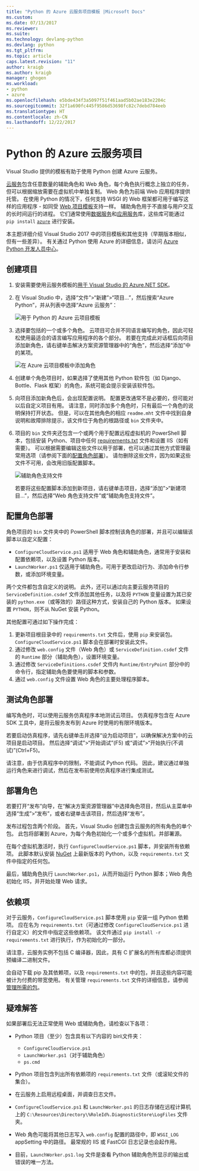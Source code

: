 ```yaml
---
title: "Python 的 Azure 云服务项目模板 |Microsoft Docs"
ms.custom: 
ms.date: 07/13/2017
ms.reviewer: 
ms.suite: 
ms.technology: devlang-python
ms.devlang: python
ms.tgt_pltfrm: 
ms.topic: article
caps.latest.revision: "11"
author: kraigb
ms.author: kraigb
manager: ghogen
ms.workload:
- python
- azure
ms.openlocfilehash: e5bde434f3a5097f51f461aad5b02ae183e2204c
ms.sourcegitcommit: 32f1a690fc445f9586d53698fc82c7debd784eeb
ms.translationtype: HT
ms.contentlocale: zh-CN
ms.lasthandoff: 12/22/2017
---
```

# <a name="azure-cloud-service-projects-for-python"></a>Python 的 Azure 云服务项目

Visual Studio 提供的模板有助于使用 Python 创建 Azure 云服务。

[云服务](http://go.microsoft.com/fwlink/?LinkId=306052)包含任意数量的辅助角色和 Web 角色，每个角色执行概念上独立的任务，但可以根据缩放需要在虚拟机中单独复制。 Web 角色为前端 Web 应用程序提供托管。 在使用 Python 的情况下，任何支持 WSGI 的 Web 框架都可用于编写这样的应用程序 - 如同受 [Web 项目模板](template-web.md)支持一样。 辅助角色用于不直接与用户交互的长时间运行的进程。 它们通常使用[数据服务](http://go.microsoft.com/fwlink/?LinkId=401571)和[应用服务](http://go.microsoft.com/fwlink/?LinkId=401572)库，这些库可能通过 `pip install`&nbsp;[`azure`](http://pypi.org/project/azure) 进行安装。

本主题详细介绍 Visual Studio 2017 中的项目模板和其他支持（早期版本相似，但有一些差异）。 有关通过 Python 使用 Azure 的详细信息，请访问 [Azure Python 开发人员中心](http://go.microsoft.com/fwlink/?linkid=254360)。

## <a name="create-a-project"></a>创建项目

1. 安装需要使用云服务模板的[用于 Visual Studio 的 Azure.NET SDK](https://www.visualstudio.com/vs/azure-tools/)。
1. 在 Visual Studio 中，选择“文件”>“新建”>“项目...”，然后搜索“Azure Python”，并从列表中选择“Azure 云服务”：

    ![用于 Python 的 Azure 云项目模板](media/template-azure-cloud-project.png)

1. 选择要包括的一个或多个角色。 云项目可合并不同语言编写的角色，因此可轻松使用最适合的语言编写应用程序的各个部分。 若要在完成此对话框后向项目添加新角色，请右键单击解决方案资源管理器中的“角色”，然后选择“添加”中的某项。

    ![在 Azure 云项目模板中添加角色](media/template-azure-cloud-service-project-wizard.png)

1. 创建单个角色项目时，如果选择了使用其他 Python 软件包（如 Django、Bottle、Flask 框架）的角色，系统可能会提示安装该软件包。

1. 向项目添加新角色后，会出现配置说明。 配置更改通常不是必要的，但可能对以后自定义项目有用。 请注意，同时添加多个角色时，只有最后一个角色的说明保持打开状态。 但是，可以在其他角色的相应 `readme.mht` 文件中找到自身说明和故障排除提示，该文件位于角色的根路径或 `bin` 文件夹中。

1. 项目的 `bin` 文件夹还包含一个或两个用于配置远程虚拟机的 PowerShell 脚本，包括安装 Python、项目中任何 [requirements.txt](#dependencies) 文件和设置 IIS（如有需要）。 可以根据需要编辑这些文件以用于部署，也可以通过其他方式管理最常用选项（请参阅下面的[配置角色部署](#configuring-role-deployment)）。 请勿删除这些文件，因为如果这些文件不可用，会改用旧版配置脚本。

    ![辅助角色支持文件](media/template-azure-cloud-service-worker-role-support-files.png)

    若要将这些配置脚本添加到新项目，请右键单击项目，选择“添加”>“新建项目...”，然后选择“Web 角色支持文件”或“辅助角色支持文件”。

## <a name="configuring-role-deployment"></a>配置角色部署

角色项目的 `bin` 文件夹中的 PowerShell 脚本控制该角色的部署，并且可以编辑该脚本以自定义配置：

- `ConfigureCloudService.ps1` 适用于 Web 角色和辅助角色，通常用于安装和配置依赖项，以及设置 Python 版本。
- `LaunchWorker.ps1` 仅适用于辅助角色，可用于更改启动行为、添加命令行参数，或添加环境变量。

两个文件都包含自定义的说明。 此外，还可以通过向主要云服务项目的 `ServiceDefinition.csdef` 文件添加其他任务，以及将 `PYTHON` 变量设置为其已安装的 `python.exe`（或等效的）路径这种方式，安装自己的 Python 版本。 如果设置 `PYTHON`，则不从 NuGet 安装 Python。

其他配置可通过如下操作完成：

1. 更新项目根目录中的 `requirements.txt` 文件后，使用 `pip` 来安装包。 `ConfigureCloudService.ps1` 脚本会在部署时安装此文件。
1. 通过修改 `web.config` 文件（Web 角色）或 `ServiceDefinition.csdef` 文件的 `Runtime` 部分（辅助角色），设置环境变量。
1. 通过修改 `ServiceDefinitions.csdef` 文件内 `Runtime/EntryPoint` 部分中的命令行，指定辅助角色要使用的脚本和参数。
1. 通过 `web.config` 文件设置 Web 角色的主要处理程序脚本。

## <a name="testing-role-deployment"></a>测试角色部署

编写角色时，可以使用云服务仿真程序本地测试云项目。 仿真程序包含在 Azure SDK 工具中，是将云服务发布到 Azure 时使用的有限环境版本。

若要启动仿真程序，请先右键单击并选择“设为启动项目”，以确保解决方案中的云项目是启动项目。 然后选择“调试”>“开始调试”(F5) 或“调试”>“开始执行(不调试)”(Ctrl+F5)。

请注意，由于仿真程序中的限制，不能调试 Python 代码。 因此，建议通过单独运行角色来进行调试，然后在发布前使用仿真程序进行集成测试。

## <a name="deploying-a-role"></a>部署角色

若要打开“发布”向导，在“解决方案资源管理器”中选择角色项目，然后从主菜单中选择“生成”>“发布”，或者右键单击该项目，然后选择“发布”。

发布过程包含两个阶段。 首先，Visual Studio 创建包含云服务的所有角色的单个包。 此包将部署到 Azure，为每个角色初始化一个或多个虚拟机，并部署源。

在每个虚拟机激活时，执行 `ConfigureCloudService.ps1` 脚本，并安装所有依赖项。 此脚本默认安装 [NuGet](https://www.nuget.org/packages?q=Tags%3A%22python%22+Authors%3A%22Python+Software+Foundation%22) 上最新版本的 Python，以及 `requirements.txt` 文件中指定的任何包。 

最后，辅助角色执行 `LaunchWorker.ps1`，从而开始运行 Python 脚本；Web 角色初始化 IIS，并开始处理 Web 请求。

## <a name="dependencies"></a>依赖项

对于云服务，`ConfigureCloudService.ps1` 脚本使用 `pip` 安装一组 Python 依赖项。 应在名为 `requirements.txt`（可通过修改 `ConfigureCloudService.ps1` 进行自定义）的文件中指定这些依赖项。 该文件通过 `pip install -r requirements.txt` 进行执行，作为初始化的一部分。

请注意，云服务实例不包括 C 编译器，因此，具有 C 扩展名的所有库都必须提供预编译二进制文件。

会自动下载 pip 及其依赖项，以及 `requirements.txt` 中的包，并且这些内容可能被计为付费的带宽使用。 有关管理 `requirements.txt` 文件的详细信息，请参阅[管理所需的包](python-environments.md#managing-required-packages)。

## <a name="troubleshooting"></a>疑难解答

如果部署后无法正常使用 Web 或辅助角色，请检查以下各项：

- Python 项目（至少）包含具有以下内容的 bin\文件夹：

    - `ConfigureCloudService.ps1`
    - `LaunchWorker.ps1`（对于辅助角色）
    - `ps.cmd`

- Python 项目包含列出所有依赖项的 `requirements.txt` 文件（或滚轮文件的集合）。
- 在云服务上启用远程桌面，并调查日志文件。
- `ConfigureCloudService.ps1` 和 `LaunchWorker.ps1` 的日志存储在远程计算机上的 `C:\Resources\Directory\%RoleId%.DiagnosticStore\LogFiles` 文件夹。
- Web 角色可能将其他日志写入 `web.config` 配置的路径中，即 `WSGI_LOG` appSetting 中的路径。 最常规的 IIS 或 FastCGI 日志记录也会起作用。
- 目前，`LaunchWorker.ps1.log` 文件是查看 Python 辅助角色所显示的输出或错误的唯一方法。